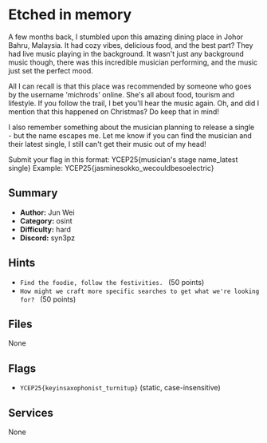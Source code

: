 
# Etched in memory
A few months back, I stumbled upon this amazing dining place in Johor Bahru, Malaysia. It had cozy vibes, delicious food, and the best part? They had live music playing in the background. It wasn't just any background music though, there was this incredible musician performing, and the music just set the perfect mood.

All I can recall is that this place was recommended by someone who goes by the username 'michrods' online. She's all about food, tourism and lifestyle. If you follow the trail, I bet you'll hear the music again. Oh, and did I mention that this happened on Christmas? Do keep that in mind!

I also remember something about the musician planning to release a single -  but the name escapes me. Let me know if you can find the musician and their latest single, I still can't get their music out of my head!

Submit your flag in this format: YCEP25{musician's stage name_latest single}
Example: YCEP25{jasminesokko_wecouldbesoelectric}


## Summary
- **Author:** Jun Wei
- **Category:** osint
- **Difficulty:** hard
- **Discord:** syn3pz

## Hints
- `Find the foodie, follow the festivities.
` (50 points)
- `How might we craft more specific searches to get what we're looking for?
` (50 points)

## Files
None

## Flags
- `YCEP25{keyinsaxophonist_turnitup}` (static, case-insensitive)

## Services
None
